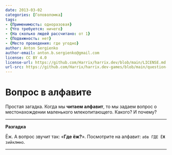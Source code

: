 ```yaml
---
date: 2013-03-02
categories: [Головоломка]
tags:
- {Применимость: одноразовая}
- {Что требуется: ничего}
- {На сколько людей рассчитано: от 1}
- {Подвижность: нет}
- {Место проведения: где угодно}
author: Anton Sergienko
author-email: anton.b.sergienko@gmail.com
license: CC BY 4.0
license-url: https://github.com/Harrix/harrix.dev/blob/main/LICENSE.md
url-src: https://github.com/Harrix/harrix.dev-games/blob/main/question-in-alphabet/question-in-alphabet.md
---
```


# Вопрос в алфавите

Простая загадка. Когда мы **читаем алфавит**, то мы задаем вопрос о местонахождении маленького млекопитающего. Какого? И почему?

---

**Разгадка** <!-- !details -->

Ёж. А вопрос звучит так: «**Где ёж?**». Посмотрите на алфавит: `абв ГДЕ ЁЖ зийклмно`.

---

